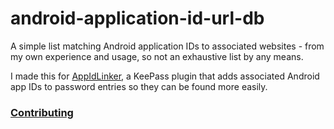 # android-application-id-url-db
A simple list matching Android application IDs to associated websites - from my own experience and usage, so not an exhaustive list by any means.

I made this for [AppIdLinker](https://github.com/zedseven/AppIdLinker), a KeePass plugin that adds associated Android app IDs to password entries so they can be found more easily.

### [Contributing](CONTRIBUTING.md)
